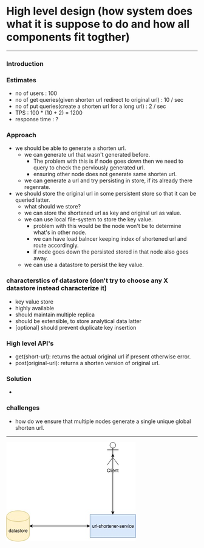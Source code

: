 # High level design (how system does what it is suppose to do and how all components fit togther)

---

### Introduction


### Estimates
* no of users : 100
* no of get queries(given shorten url redirect to original url) : 10 / sec
* no of put queries(create a shorten url for a long url) : 2 / sec
* TPS : 100 * (10 + 2) = 1200
* response time : ?


### Approach
* we should be able to generate a shorten url.
    * we can generate url that wasn't generated before.
        * The problem with this is if node goes down then we need to query to check the perviously generated url.
        * ensuring other node does not generate same shorten url.
    * we can generate a url and try persisting in store, if its already there regenrate.
* we should store the original url in some persistent store so that it can be queried latter.
    * what should we store?
    * we can store the shortened url as key and original url as value.
    * we can use local file-system to store the key value.
        *  problem with this would be the node won't be to determine what's in other node.
        *  we can have load balncer keeping index of shortened url and route accordingly.
        *  if node goes down the persisted stored in that node also goes away.
    * we can use a datastore to persist the key value.

### characterstics of datastore (don't try to choose any X datastore instead characterize it)
* key value store
* highly available
* should maintain multiple replica
* should be extensible, to store analytical data latter
* [optional] should prevent duplicate key insertion


### High level API's
* get(short-url): returns the actual original url if present otherwise error.
* post(original-url): returns a shorten version of original url.

### Solution
* 

### challenges
* how do we ensure that multiple nodes generate a single unique global shorten url.

---

![HLD](../images/url-shortener-service.jpg)
